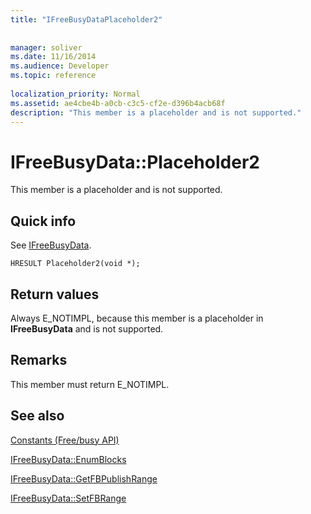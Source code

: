 ```yaml
---
title: "IFreeBusyDataPlaceholder2"
 
 
manager: soliver
ms.date: 11/16/2014
ms.audience: Developer
ms.topic: reference
 
localization_priority: Normal
ms.assetid: ae4cbe4b-a0cb-c3c5-cf2e-d396b4acb68f
description: "This member is a placeholder and is not supported."
---
```


# IFreeBusyData::Placeholder2

This member is a placeholder and is not supported.
  
## Quick info

See [IFreeBusyData](ifreebusydata.md).
  
```
HRESULT Placeholder2(void *);
```

## Return values

Always E_NOTIMPL, because this member is a placeholder in **IFreeBusyData** and is not supported. 
  
## Remarks

This member must return E_NOTIMPL.
  
## See also



[Constants (Free/busy API)](constants-free-busy-api.md)
  
[IFreeBusyData::EnumBlocks](ifreebusydata-enumblocks.md)
  
[IFreeBusyData::GetFBPublishRange](ifreebusydata-getfbpublishrange.md)
  
[IFreeBusyData::SetFBRange](ifreebusydata-setfbrange.md)

